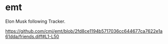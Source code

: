 # emt
Elon Musk following Tracker.

https://github.com/cmj/emt/blob/2fd8ce1194b5717036cc644677ca7622e1a61dda/friends.diff#L1-L50
